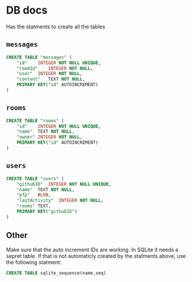 # DB docs

Has the statments to create all the tables

## `messages`

```sql
CREATE TABLE "messages" (
	"id"	INTEGER NOT NULL UNIQUE,
	"roomId"	INTEGER NOT NULL,
	"user"	INTEGER NOT NULL,
	"content"	TEXT NOT NULL,
	PRIMARY KEY("id" AUTOINCREMENT)
)
```

## `rooms`

```sql
CREATE TABLE "rooms" (
	"id"	INTEGER NOT NULL UNIQUE,
	"name"	TEXT NOT NULL,
	"owner"	INTEGER NOT NULL,
	PRIMARY KEY("id" AUTOINCREMENT)
)
```

## `users`

```sql
CREATE TABLE "users" (
	"githubID"	INTEGER NOT NULL UNIQUE,
	"name"	TEXT NOT NULL,
	"pfp"	BLOB,
	"lastActivity"	INTEGER NOT NULL,
	"rooms"	TEXT,
	PRIMARY KEY("githubID")
)
```

## Other

Make sure that the auto increment IDs are working. In SQLite it needs a sepret table. If that is not automaticly created by the statments above, use the following statment:

```sql
CREATE TABLE sqlite_sequence(name,seq)
```
